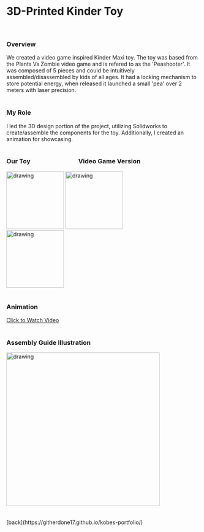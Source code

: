 # 3D-Printed Kinder Toy
<br> 

### Overview 
We created a video game inspired Kinder Maxi toy. The toy was based from the Plants Vs Zombie video game and is refered to as the 'Peashooter'. It was composed of 5 pieces and could be intuitively assembled/disassembled by kids of all ages. It had a locking mechanism to store potential energy, when released it launched a small 'pea' over 2 meters with laser precision. <br><br>

### My Role
I led the 3D design portion of the project, utilizing Solidworks to create/assemble the components for the toy. Additionally, I created an animation for showcasing. 
<br> <br> 
### Our Toy &emsp; &emsp; &emsp; &emsp; &emsp; &emsp; Video Game Version  
 <img src="https://githerdone17.github.io/kobes-portfolio/Images/Pshooter_Printed.png" alt="drawing" width="150"/> <img src="https://githerdone17.github.io/kobes-portfolio/Images/our_Pshooter.png" alt="drawing" width="150"/> &emsp; &emsp; &emsp; &emsp; &emsp; <img src="https://githerdone17.github.io/kobes-portfolio/Images/Actual_Pshooter.png" alt="drawing" width="150"/>
<br> <br> 
### Animation 
[Click to Watch Video](https://github.com/GitHerDone17/kobes-portfolio/assets/116814632/5705c279-c763-442c-b163-bd01f71e2f34)
<br> <br>

### Assembly Guide Illustration 
<img src="https://githerdone17.github.io/kobes-portfolio/Images/Toy_instructions.png" alt="drawing" width="400"/>
<br> <br> <br>
[back](https://githerdone17.github.io/kobes-portfolio/)
